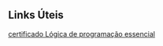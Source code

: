 ## Links Úteis



[certificado Lógica de programação essencial](https://certificates.digitalinnovation.one/873F9398)